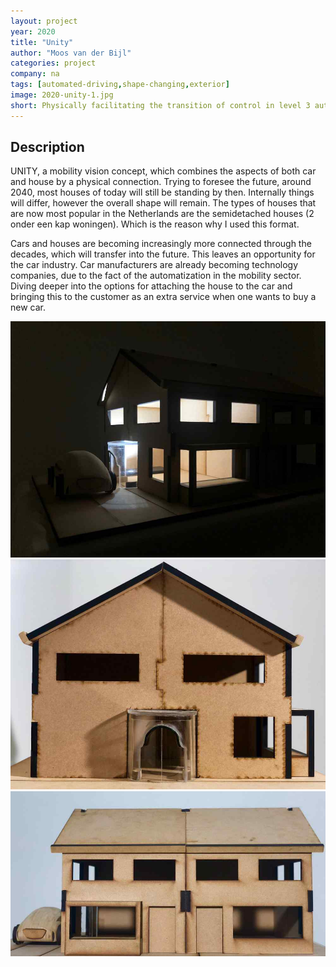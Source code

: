 ```yaml
---
layout: project
year: 2020
title: "Unity"
author: "Moos van der Bijl"
categories: project
company: na
tags: [automated-driving,shape-changing,exterior]
image: 2020-unity-1.jpg
short: Physically facilitating the transition of control in level 3 automated vehicles.
---
```


## Description
UNITY, a mobility vision concept, which combines the aspects of both car and house by a physical connection. Trying to foresee the future, around 2040, most houses of today will still be standing by then. Internally things will differ, however the overall shape will remain. The types of houses that are now most popular in the Netherlands are the semidetached houses (2 onder een kap woningen). Which is the reason why I used this format.

Cars and houses are becoming increasingly more connected through the decades, which will transfer into the future. This leaves an opportunity for the car industry. Car manufacturers are already becoming technology companies, due to the fact of the automatization in the mobility sector. Diving deeper into the options for attaching the house to the car and bringing this to the customer as an extra service when one wants to buy a new car.

<div class="project-image">
  <img src="/assets/img/2020-unity-2.jpg">
</div>
<div class="project-image">
  <img src="/assets/img/2020-unity-3.jpg">
</div>
<div class="project-image">
  <img src="/assets/img/2020-unity-4.jpg">
</div>
